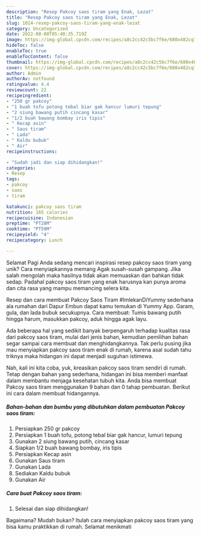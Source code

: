 ```yaml
---
description: "Resep Pakcoy saos tiram yang Enak, Lezat"
title: "Resep Pakcoy saos tiram yang Enak, Lezat"
slug: 1014-resep-pakcoy-saos-tiram-yang-enak-lezat
category: Uncategorized
date: 2022-08-08T05:40:35.719Z
image: https://img-global.cpcdn.com/recipes/a8c2cc42c5bc7f6e/680x482cq70/pakcoy-saos-tiram-foto-resep-utama.jpg
hideToc: false
enableToc: true
enableTocContent: false
thumbnail: https://img-global.cpcdn.com/recipes/a8c2cc42c5bc7f6e/680x482cq70/pakcoy-saos-tiram-foto-resep-utama.jpg
cover: https://img-global.cpcdn.com/recipes/a8c2cc42c5bc7f6e/680x482cq70/pakcoy-saos-tiram-foto-resep-utama.jpg
author: Admin
authorAv: notfound
ratingvalue: 4.4
reviewcount: 22
recipeingredient:
- "250 gr pakcoy"
- "1 buah tofu potong tebal biar gak hancur lumuri tepung"
- "2 siung bawang putih cincang kasar"
- "1/2 buah bawang bombay iris tipis"
- " Kecap asin"
- " Saus tiram"
- " Lada"
- " Kaldu bubuk"
- " Air"
recipeinstructions:

- "Sudah jadi dan siap dihidangkan!"
categories:
- Resep
tags:
- pakcoy
- saos
- tiram

katakunci: pakcoy saos tiram 
nutrition: 165 calories
recipecuisine: Indonesian
preptime: "PT28M"
cooktime: "PT59M"
recipeyield: "4"
recipecategory: Lunch

---
```



Selamat Pagi Anda sedang mencari inspirasi resep pakcoy saos tiram yang unik? Cara menyiapkannya memang Agak susah-susah gampang. Jika salah mengolah maka hasilnya tidak akan memuaskan dan bahkan tidak sedap. Padahal pakcoy saos tiram yang enak harusnya kan punya aroma dan cita rasa yang mampu memancing selera kita.


Resep dan cara membuat Pakcoy Saos Tiram #ImlekanDiYummy sederhana ala rumahan dari Dapur Embun dapat kamu temukan di Yummy App. Garam, gula, dan lada bubuk secukupnya. Cara membuat: Tumis bawang putih hingga harum, masukkan pakcoy, aduk hingga agak layu.

Ada beberapa hal yang sedikit banyak berpengaruh terhadap kualitas rasa dari pakcoy saos tiram, mulai dari jenis bahan, kemudian pemilihan bahan segar sampai cara membuat dan menghidangkannya. Tak perlu pusing jika mau menyiapkan pakcoy saos tiram enak di rumah, karena asal sudah tahu triknya maka hidangan ini dapat menjadi suguhan istimewa.


Nah, kali ini kita coba, yuk, kreasikan pakcoy saos tiram sendiri di rumah. Tetap dengan bahan yang sederhana, hidangan ini bisa memberi manfaat dalam membantu menjaga kesehatan tubuh kita. Anda bisa membuat Pakcoy saos tiram menggunakan 9 bahan dan 0 tahap pembuatan. Berikut ini cara dalam membuat hidangannya.

<!--inarticleads1-->

##### Bahan-bahan dan bumbu yang dibutuhkan dalam pembuatan Pakcoy saos tiram:

1. Persiapkan 250 gr pakcoy
1. Persiapkan 1 buah tofu, potong tebal biar gak hancur, lumuri tepung
1. Gunakan 2 siung bawang putih, cincang kasar
1. Siapkan 1/2 buah bawang bombay, iris tipis
1. Persiapkan  Kecap asin
1. Gunakan  Saus tiram
1. Gunakan  Lada
1. Sediakan  Kaldu bubuk
1. Gunakan  Air




<!--inarticleads2-->

##### Cara buat Pakcoy saos tiram:


1. Selesai dan siap dihidangkan!



Bagaimana? Mudah bukan? Itulah cara menyiapkan pakcoy saos tiram yang bisa kamu praktikkan di rumah. Selamat menikmati
